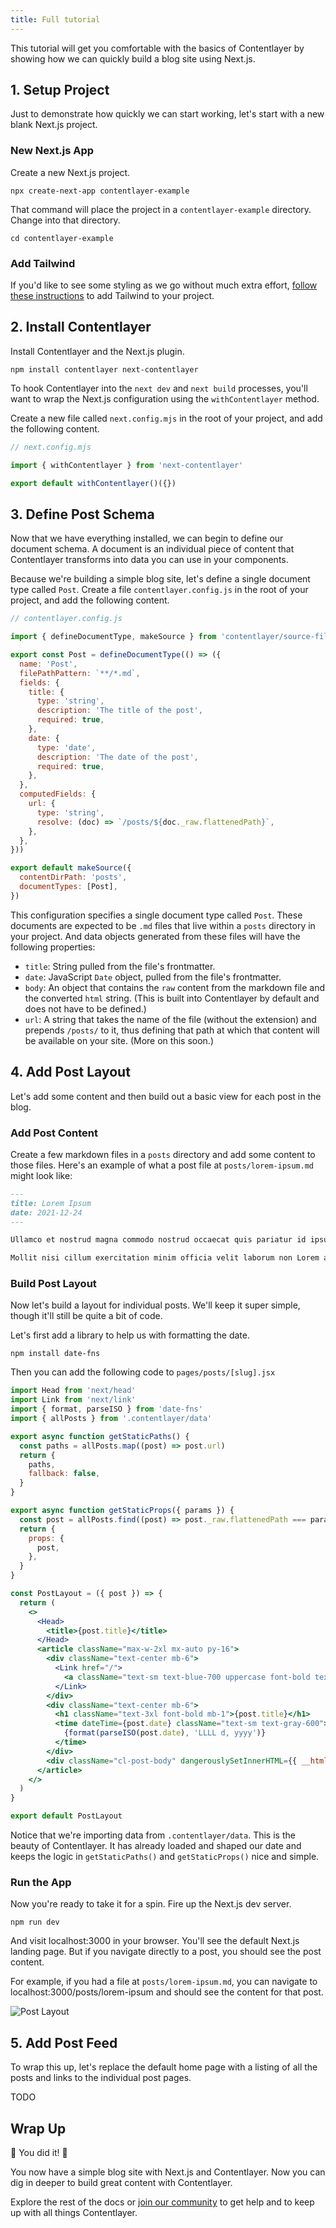 ```yaml
---
title: Full tutorial
---
```


This tutorial will get you comfortable with the basics of Contentlayer by showing how we can quickly build a blog site using Next.js.

## 1. Setup Project

Just to demonstrate how quickly we can start working, let's start with a new blank Next.js project.

### New Next.js App

Create a new Next.js project.

    npx create-next-app contentlayer-example

That command will place the project in a `contentlayer-example` directory. Change into that directory.

    cd contentlayer-example

### Add Tailwind

If you'd like to see some styling as we go without much extra effort, [follow these instructions](https://tailwindcss.com/docs/guides/nextjs) to add Tailwind to your project.

## 2. Install Contentlayer

Install Contentlayer and the Next.js plugin.

    npm install contentlayer next-contentlayer

To hook Contentlayer into the `next dev` and `next build` processes, you'll want to wrap the Next.js configuration using the `withContentlayer` method.

Create a new file called `next.config.mjs` in the root of your project, and add the following content.

```js
// next.config.mjs

import { withContentlayer } from 'next-contentlayer'

export default withContentlayer()({})
```

## 3. Define Post Schema

Now that we have everything installed, we can begin to define our document schema. A document is an individual piece of content that Contentlayer transforms into data you can use in your components.

Because we're building a simple blog site, let's define a single document type called `Post`. Create a file `contentlayer.config.js` in the root of your project, and add the following content.

```js
// contentlayer.config.js

import { defineDocumentType, makeSource } from 'contentlayer/source-files'

export const Post = defineDocumentType(() => ({
  name: 'Post',
  filePathPattern: `**/*.md`,
  fields: {
    title: {
      type: 'string',
      description: 'The title of the post',
      required: true,
    },
    date: {
      type: 'date',
      description: 'The date of the post',
      required: true,
    },
  },
  computedFields: {
    url: {
      type: 'string',
      resolve: (doc) => `/posts/${doc._raw.flattenedPath}`,
    },
  },
}))

export default makeSource({
  contentDirPath: 'posts',
  documentTypes: [Post],
})
```

This configuration specifies a single document type called `Post`. These documents are expected to be `.md` files that live within a `posts` directory in your project. And data objects generated from these files will have the following properties:

- `title`: String pulled from the file's frontmatter.
- `date`: JavaScript `Date` object, pulled from the file's frontmatter.
- `body`: An object that contains the `raw` content from the markdown file and the converted `html` string. (This is built into Contentlayer by default and does not have to be defined.)
- `url`: A string that takes the name of the file (without the extension) and prepends `/posts/` to it, thus defining that path at which that content will be available on your site. (More on this soon.)

## 4. Add Post Layout

Let's add some content and then build out a basic view for each post in the blog.

### Add Post Content

Create a few markdown files in a `posts` directory and add some content to those files. Here's an example of what a post file at `posts/lorem-ipsum.md` might look like:

```md
---
title: Lorem Ipsum
date: 2021-12-24
---

Ullamco et nostrud magna commodo nostrud occaecat quis pariatur id ipsum. Ipsum consequat enim id excepteur consequat nostrud esse esse fugiat dolore. Reprehenderit occaecat exercitation non cupidatat in eiusmod laborum ex eu fugiat aute culpa pariatur. Irure elit proident consequat veniam minim ipsum ex pariatur.

Mollit nisi cillum exercitation minim officia velit laborum non Lorem adipisicing dolore. Labore commodo consectetur commodo velit adipisicing irure dolore dolor reprehenderit aliquip. Reprehenderit cillum mollit eiusmod excepteur elit ipsum aute pariatur in. Cupidatat ex culpa velit culpa ad non labore exercitation irure laborum.
```

### Build Post Layout

Now let's build a layout for individual posts. We'll keep it super simple, though it'll still be quite a bit of code.

Let's first add a library to help us with formatting the date.

    npm install date-fns

Then you can add the following code to `pages/posts/[slug].jsx`

```jsx
import Head from 'next/head'
import Link from 'next/link'
import { format, parseISO } from 'date-fns'
import { allPosts } from '.contentlayer/data'

export async function getStaticPaths() {
  const paths = allPosts.map((post) => post.url)
  return {
    paths,
    fallback: false,
  }
}

export async function getStaticProps({ params }) {
  const post = allPosts.find((post) => post._raw.flattenedPath === params.slug)
  return {
    props: {
      post,
    },
  }
}

const PostLayout = ({ post }) => {
  return (
    <>
      <Head>
        <title>{post.title}</title>
      </Head>
      <article className="max-w-2xl mx-auto py-16">
        <div className="text-center mb-6">
          <Link href="/">
            <a className="text-sm text-blue-700 uppercase font-bold text-center">Home</a>
          </Link>
        </div>
        <div className="text-center mb-6">
          <h1 className="text-3xl font-bold mb-1">{post.title}</h1>
          <time dateTime={post.date} className="text-sm text-gray-600">
            {format(parseISO(post.date), 'LLLL d, yyyy')}
          </time>
        </div>
        <div className="cl-post-body" dangerouslySetInnerHTML={{ __html: post.body.html }} />
      </article>
    </>
  )
}

export default PostLayout
```

Notice that we're importing data from `.contentlayer/data`. This is the beauty of Contentlayer. It has already loaded and shaped our date and keeps the logic in `getStaticPaths()` and `getStaticProps()` nice and simple.

### Run the App

Now you're ready to take it for a spin. Fire up the Next.js dev server.

    npm run dev

And visit localhost:3000 in your browser. You'll see the default Next.js landing page. But if you navigate directly to a post, you should see the post content.

For example, if you had a file at `posts/lorem-ipsum.md`, you can navigate to localhost:3000/posts/lorem-ipsum and should see the content for that post.

![Post Layout](/images/post-layout.png)

## 5. Add Post Feed

To wrap this up, let's replace the default home page with a listing of all the posts and links to the individual post pages.

TODO

## Wrap Up

🎉 You did it! 🎉

You now have a simple blog site with Next.js and Contentlayer. Now you can dig in deeper to build great content with Contentlayer.

Explore the rest of the docs or [join our community](/community) to get help and to keep up with all things Contentlayer.
